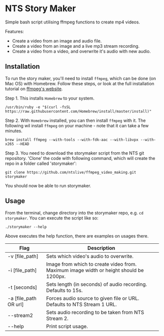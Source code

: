 # NTS Story Maker

Simple bash script utilising ffmpeg functions to create mp4 videos.

Features:
* Create a video from an image and audio file.
* Create a video from an image and a live mp3 stream recording.
* Create a video from a video, and overwrite it's audio with new audio.

## Installation

To run the story maker, you'll need to install `ffmpeg`, which can be done (on Mac OS) with Homebrew. Follow these steps, or look at the full installation tutorial on [ffmpeg's website](https://trac.ffmpeg.org/wiki/CompilationGuide/macOS#ffmpegthroughHomebrew).

Step 1. This installs `Homebrew` to your system.
```
/usr/bin/ruby -e "$(curl -fsSL https://raw.githubusercontent.com/Homebrew/install/master/install)"
```

Step 2. With `Homebrew` installed, you can then install `ffmpeg` with it. The following wil install `ffmpeg` on your machine - note that it can take a few minutes.
```
brew install ffmpeg --with-tools --with-fdk-aac --with-libvpx --with-x265 --HEAD
```

Step 3. You need to download the storymaker script from the NTS git repository. 'Clone' the code with following command, which will create the repo in a folder called 'storymaker':
```
git clone https://github.com/ntslive/ffmpeg_video_making.git storymaker
```

You should now be able to run storymaker.

## Usage
From the terminal, change directory into the storymaker repo, e.g. `cd storymaker`. You can execute the script like so:
```
./storymaker --help
```

Above executes the help function, there are examples on usages there.

Flag | Description
------------- | -------------
-v [file_path]  | Sets which video's audio to overwrite.
-i [file_path]  | Image from which to create video from. Maximum image width or height should be 1200px.
-t [seconds]  | Sets length (in seconds) of audio recording. Defaults to 15s.
-a [file_path OR url]  | Forces audio source to given file or URL. Defaults to NTS Stream 1 URL.
--stream2  | Sets audio recording to be taken from NTS Stream 2.
--help  | Print script usage.
